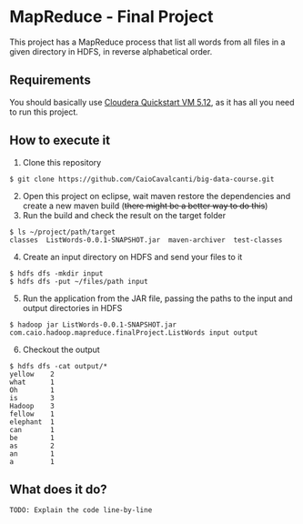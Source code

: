 # MapReduce - Final Project
This project has a MapReduce process that list all words from all files in a given directory in HDFS, in reverse alphabetical order.

## Requirements
You should basically use [Cloudera Quickstart VM 5.12](https://www.cloudera.com/downloads/quickstart_vms/5-12.html), as it has all you need to run this project.

## How to execute it
1. Clone this repository
```
$ git clone https://github.com/CaioCavalcanti/big-data-course.git
```
2. Open this project on eclipse, wait maven restore the dependencies and create a new maven build (~~there might be a better way to do this~~)
3. Run the build and check the result on the target folder
```
$ ls ~/project/path/target
classes  ListWords-0.0.1-SNAPSHOT.jar  maven-archiver  test-classes
```
4. Create an input directory on HDFS and send your files to it
```
$ hdfs dfs -mkdir input
$ hdfs dfs -put ~/files/path input
```
5. Run the application from the JAR file, passing the paths to the input and output directories in HDFS
```
$ hadoop jar ListWords-0.0.1-SNAPSHOT.jar com.caio.hadoop.mapreduce.finalProject.ListWords input output
```
6. Checkout the output
```
$ hdfs dfs -cat output/*
yellow    2
what      1
Oh        1
is        3
Hadoop    3
fellow    1
elephant  1
can       1
be        1
as        2
an        1
a         1
```

## What does it do?
```
TODO: Explain the code line-by-line
```